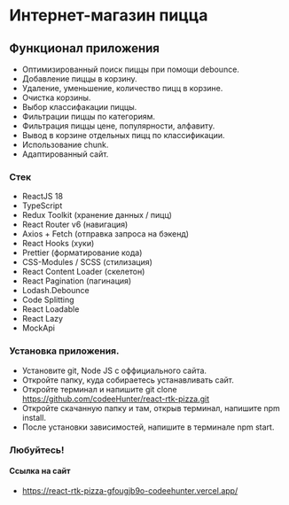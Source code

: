 # Интернет-магазин пицца

## Функционал приложения

- Оптимизированный поиск пиццы при помощи debounce.
- Добавление пиццы в корзину.
- Удаление, уменьшение, количество пицц в корзине.
- Очистка корзины.
- Выбор классифакации пиццы.
- Фильтрации пиццы по категориям.
- Фильтрация пиццы цене, популярности, алфавиту.
- Вывод в корзине отдельных пицц по классификации.
- Использование chunk.
- Адаптированный сайт.

### Стек

- ReactJS 18
- TypeScript
- Redux Toolkit (хранение данных / пицц)
- React Router v6 (навигация)
- Axios + Fetch (отправка запроса на бэкенд)
- React Hooks (хуки)
- Prettier (форматирование кода)
- CSS-Modules / SCSS (стилизация)
- React Content Loader (скелетон)
- React Pagination (пагинация)
- Lodash.Debounce
- Code Splitting
- React Loadable
- React Lazy
- MockApi

### Установка приложения.
- Установите git, Node JS с оффициального сайта.
- Откройте папку, куда собираетесь устанавливать сайт.
- Откройте терминал и напишите git clone https://github.com/codeeHunter/react-rtk-pizza.git
- Откройте скачанную папку и там, открыв терминал, напишите npm install.
- После установки зависимостей, напишите в терминале npm start. 
### Любуйтесь!

#### Ссылка на сайт
- https://react-rtk-pizza-gfougjb9o-codeehunter.vercel.app/
